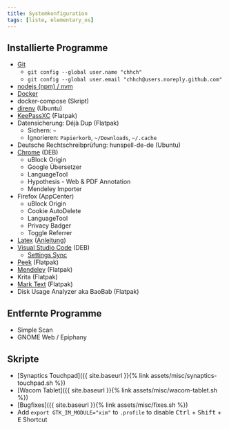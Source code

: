 ```yaml
---
title: Systemkonfiguration
tags: [liste, elementary_os]
---
```


## Installierte Programme

- [Git](https://git-scm.com/download/linux)
  - `git config --global user.name "chhch"`
  - `git config --global user.email "chhch@users.noreply.github.com"`
- [nodejs (npm) / nvm](https://docs.npmjs.com/downloading-and-installing-node-js-and-npm#using-a-node-version-manager-to-install-nodejs-and-npm)
- [Docker](https://docs.docker.com/engine/installation/linux/docker-ce/ubuntu/)
- docker-compose (Skript)
- [direnv](https://github.com/direnv/direnv) (Ubuntu)
- [KeePassXC](https://launchpad.net/~phoerious/+archive/ubuntu/keepassxc) (Flatpak)
- Datensicherung: Déjà Dup (Flatpak)
  - Sichern: `~`
  - Ignorieren: `Papierkorb`, `~/Downloads`, `~/.cache`
- Deutsche Rechtschreibprüfung: hunspell-de-de (Ubuntu)
- [Chrome](https://www.google.com/intl/de/chrome/browser/desktop/index.html) (DEB)
  - uBlock Origin
  - Google Übersetzer
  - LanguageTool
  - Hypothesis - Web & PDF Annotation
  - Mendeley Importer
- Firefox (AppCenter)
  - uBlock Origin
  - Cookie AutoDelete
  - LanguageTool
  - Privacy Badger
  - Toggle Referrer
- [Latex](https://launchpad.net/~jonathonf/+archive/ubuntu/texlive) ([Anleitung](https://wiki.ubuntuusers.de/TeX_Live/))
- [Visual Studio Code](https://code.visualstudio.com/Download) (DEB)
  - [Settings Sync](https://github.com/shanalikhan/code-settings-sync)
- [Peek](https://code.launchpad.net/~peek-developers/+archive/ubuntu/stable) (Flatpak)
- [Mendeley](https://www.mendeley.com/guides/download-mendeley-desktop/ubuntu/instructions) (Flatpak)
- Krita (Flatpak)
- [Mark Text](https://marktext.app/) (Flatpak)
- Disk Usage Analyzer aka BaoBab (Flatpak)

## Entfernte Programme

- Simple Scan
- GNOME Web / Epiphany

## Skripte

- [Synaptics Touchpad]({{ site.baseurl }}{% link assets/misc/synaptics-touchpad.sh %})
- [Wacom Tablet]({{ site.baseurl }}{% link assets/misc/wacom-tablet.sh %})
- [Bugfixes]({{ site.baseurl }}{% link assets/misc/fixes.sh %})
- Add `export GTK_IM_MODULE="xim"` to `.profile` to disable <kbd>Ctrl</kbd> + <kbd>Shift</kbd> + <kbd>E</kbd> Shortcut
